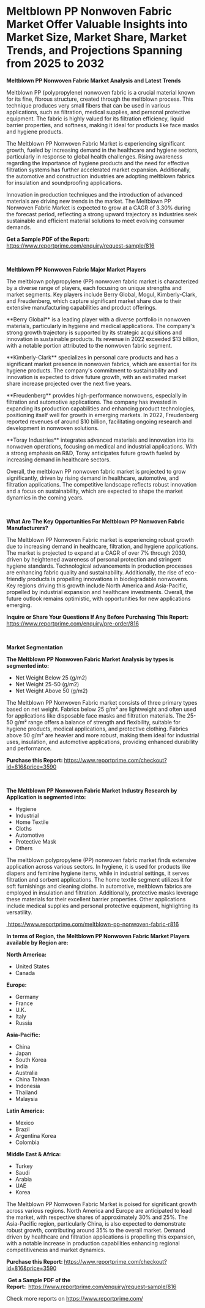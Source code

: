 <p><h1>Meltblown PP Nonwoven Fabric Market Offer Valuable Insights into Market Size, Market Share, Market Trends, and Projections Spanning from 2025 to 2032</h1></p><p><strong>Meltblown PP Nonwoven Fabric Market Analysis and Latest Trends</strong></p>
<p><p>Meltblown PP (polypropylene) nonwoven fabric is a crucial material known for its fine, fibrous structure, created through the meltblown process. This technique produces very small fibers that can be used in various applications, such as filtration, medical supplies, and personal protective equipment. The fabric is highly valued for its filtration efficiency, liquid barrier properties, and softness, making it ideal for products like face masks and hygiene products.</p><p>The Meltblown PP Nonwoven Fabric Market is experiencing significant growth, fueled by increasing demand in the healthcare and hygiene sectors, particularly in response to global health challenges. Rising awareness regarding the importance of hygiene products and the need for effective filtration systems has further accelerated market expansion. Additionally, the automotive and construction industries are adopting meltblown fabrics for insulation and soundproofing applications.</p><p>Innovation in production techniques and the introduction of advanced materials are driving new trends in the market. The Meltblown PP Nonwoven Fabric Market is expected to grow at a CAGR of 3.30% during the forecast period, reflecting a strong upward trajectory as industries seek sustainable and efficient material solutions to meet evolving consumer demands.</p></p>
<p><strong>Get a Sample PDF of the Report:&nbsp;</strong> <a href="https://www.reportprime.com/enquiry/request-sample/816?utm_campaign=3250&utm_medium=2&utm_source=Github&utm_content=ia&utm_term=18032025&utm_id=meltblown-pp-nonwoven-fabric">https://www.reportprime.com/enquiry/request-sample/816</a></p>
<p>&nbsp;</p>
<p><strong>Meltblown PP Nonwoven Fabric Major Market Players</strong></p>
<p><p>The meltblown polypropylene (PP) nonwoven fabric market is characterized by a diverse range of players, each focusing on unique strengths and market segments. Key players include Berry Global, Mogul, Kimberly-Clark, and Freudenberg, which capture significant market share due to their extensive manufacturing capabilities and product offerings.</p><p>**Berry Global** is a leading player with a diverse portfolio in nonwoven materials, particularly in hygiene and medical applications. The company's strong growth trajectory is supported by its strategic acquisitions and innovation in sustainable products. Its revenue in 2022 exceeded $13 billion, with a notable portion attributed to the nonwoven fabric segment.</p><p>**Kimberly-Clark** specializes in personal care products and has a significant market presence in nonwoven fabrics, which are essential for its hygiene products. The company's commitment to sustainability and innovation is expected to drive future growth, with an estimated market share increase projected over the next five years.</p><p>**Freudenberg** provides high-performance nonwovens, especially in filtration and automotive applications. The company has invested in expanding its production capabilities and enhancing product technologies, positioning itself well for growth in emerging markets. In 2022, Freudenberg reported revenues of around $10 billion, facilitating ongoing research and development in nonwoven solutions.</p><p>**Toray Industries** integrates advanced materials and innovation into its nonwoven operations, focusing on medical and industrial applications. With a strong emphasis on R&D, Toray anticipates future growth fueled by increasing demand in healthcare sectors.</p><p>Overall, the meltblown PP nonwoven fabric market is projected to grow significantly, driven by rising demand in healthcare, automotive, and filtration applications. The competitive landscape reflects robust innovation and a focus on sustainability, which are expected to shape the market dynamics in the coming years.</p></p>
<p>&nbsp;</p>
<p><strong>What Are The Key Opportunities For Meltblown PP Nonwoven Fabric Manufacturers?</strong></p>
<p><p>The Meltblown PP Nonwoven Fabric market is experiencing robust growth due to increasing demand in healthcare, filtration, and hygiene applications. The market is projected to expand at a CAGR of over 7% through 2030, driven by heightened awareness of personal protection and stringent hygiene standards. Technological advancements in production processes are enhancing fabric quality and sustainability. Additionally, the rise of eco-friendly products is propelling innovations in biodegradable nonwovens. Key regions driving this growth include North America and Asia-Pacific, propelled by industrial expansion and healthcare investments. Overall, the future outlook remains optimistic, with opportunities for new applications emerging.</p></p>
<p><strong>Inquire or Share Your Questions If Any Before Purchasing This Report:</strong> <a href="https://www.reportprime.com/enquiry/pre-order/816?utm_campaign=3250&utm_medium=2&utm_source=Github&utm_content=ia&utm_term=18032025&utm_id=meltblown-pp-nonwoven-fabric">https://www.reportprime.com/enquiry/pre-order/816</a></p>
<p>&nbsp;</p>
<p><strong>Market Segmentation</strong></p>
<p><strong>The Meltblown PP Nonwoven Fabric Market Analysis by types is segmented into:</strong></p>
<p><ul><li>Net Weight Below 25 (g/m2)</li><li>Net Weight 25-50 (g/m2)</li><li>Net Weight Above 50 (g/m2)</li></ul></p>
<p><p>The Meltblown PP Nonwoven Fabric market consists of three primary types based on net weight. Fabrics below 25 g/m² are lightweight and often used for applications like disposable face masks and filtration materials. The 25-50 g/m² range offers a balance of strength and flexibility, suitable for hygiene products, medical applications, and protective clothing. Fabrics above 50 g/m² are heavier and more robust, making them ideal for industrial uses, insulation, and automotive applications, providing enhanced durability and performance.</p></p>
<p><strong>Purchase this Report:&nbsp;</strong><a href="https://www.reportprime.com/checkout?id=816&price=3590&utm_campaign=3250&utm_medium=2&utm_source=Github&utm_content=ia&utm_term=18032025&utm_id=meltblown-pp-nonwoven-fabric">https://www.reportprime.com/checkout?id=816&price=3590</a></p>
<p>&nbsp;</p>
<p><strong>The Meltblown PP Nonwoven Fabric Market Industry Research by Application is segmented into:</strong></p>
<p><ul><li>Hygiene</li><li>Industrial</li><li>Home Textile</li><li>Cloths</li><li>Automotive</li><li>Protective Mask</li><li>Others</li></ul></p>
<p><p>The meltblown polypropylene (PP) nonwoven fabric market finds extensive application across various sectors. In hygiene, it is used for products like diapers and feminine hygiene items, while in industrial settings, it serves filtration and sorbent applications. The home textile segment utilizes it for soft furnishings and cleaning cloths. In automotive, meltblown fabrics are employed in insulation and filtration. Additionally, protective masks leverage these materials for their excellent barrier properties. Other applications include medical supplies and personal protective equipment, highlighting its versatility.</p></p>
<p><a href="https://www.reportprime.com/meltblown-pp-nonwoven-fabric-r816?utm_campaign=3250&utm_medium=2&utm_source=Github&utm_content=ia&utm_term=18032025&utm_id=meltblown-pp-nonwoven-fabric">&nbsp;https://www.reportprime.com/meltblown-pp-nonwoven-fabric-r816</a></p>
<p><strong>In terms of Region, the Meltblown PP Nonwoven Fabric Market Players available by Region are:</strong></p>
<p>
    <p> <strong> North America: </strong>
        <ul>
            <li>United States</li>
            <li>Canada</li>
        </ul>
        </p> 
    <p> <strong> Europe: </strong>
        <ul>
            <li>Germany</li>
            <li>France</li>
            <li>U.K.</li>
            <li>Italy</li>
            <li>Russia</li>
        </ul>
        </p> 
    <p> <strong> Asia-Pacific: </strong>
        <ul>
            <li>China</li>
            <li>Japan</li>
            <li>South Korea</li>
            <li>India</li>
            <li>Australia</li>
            <li>China Taiwan</li>
            <li>Indonesia</li>
            <li>Thailand</li>
            <li>Malaysia</li>
        </ul>
        </p> 
    <p> <strong> Latin America: </strong>
        <ul>
            <li>Mexico</li>
            <li>Brazil</li>
            <li>Argentina Korea</li>
            <li>Colombia</li>
        </ul>
        </p> 
    <p> <strong> Middle East & Africa: </strong>
        <ul>
            <li>Turkey</li>
            <li>Saudi</li>
            <li>Arabia</li>
            <li>UAE</li>
            <li>Korea</li>
        </ul>
    </p>
    </p>
<p><p>The Meltblown PP Nonwoven Fabric Market is poised for significant growth across various regions. North America and Europe are anticipated to lead the market, with respective shares of approximately 30% and 25%. The Asia-Pacific region, particularly China, is also expected to demonstrate robust growth, contributing around 35% to the overall market. Demand driven by healthcare and filtration applications is propelling this expansion, with a notable increase in production capabilities enhancing regional competitiveness and market dynamics.</p></p>
<p><strong>Purchase this Report: </strong><a href="https://www.reportprime.com/checkout?id=816&price=3590&utm_campaign=3250&utm_medium=2&utm_source=Github&utm_content=ia&utm_term=18032025&utm_id=meltblown-pp-nonwoven-fabric">https://www.reportprime.com/checkout?id=816&price=3590</a></p>
<p>&nbsp;<strong>Get a Sample PDF of the Report:&nbsp;&nbsp;</strong><a href="https://www.reportprime.com/enquiry/request-sample/816?utm_campaign=3250&utm_medium=2&utm_source=Github&utm_content=ia&utm_term=18032025&utm_id=meltblown-pp-nonwoven-fabric">https://www.reportprime.com/enquiry/request-sample/816</a></p>
<p><strong></strong></p>
<p>Check more reports on <a href="https://www.reportprime.com/?utm_campaign=3250&utm_medium=2&utm_source=Github&utm_content=ia&utm_term=18032025&utm_id=meltblown-pp-nonwoven-fabric">https://www.reportprime.com/</a></p>